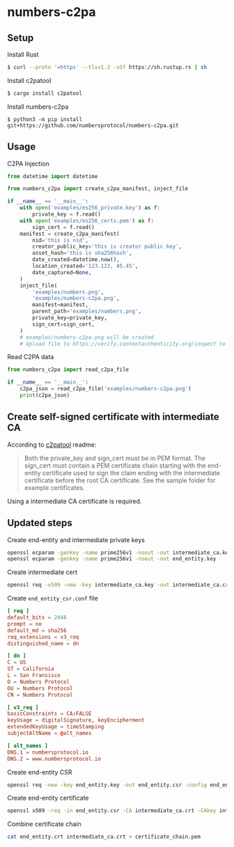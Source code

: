 # numbers-c2pa


## Setup

Install Rust

```bash
$ curl --proto '=https' --tlsv1.2 -sSf https://sh.rustup.rs | sh
```

Install c2patool

```bash
$ cargo install c2patool
```

Install numbers-c2pa

```
$ python3 -m pip install git+https://github.com/numbersprotocol/numbers-c2pa.git
```

## Usage

C2PA Injection

```python
from datetime import datetime

from numbers_c2pa import create_c2pa_manifest, inject_file

if __name__ == '__main__':
    with open('examples/es256_private.key') as f:
        private_key = f.read()
    with open('examples/es256_certs.pem') as f:
        sign_cert = f.read()
    manifest = create_c2pa_manifest(
        nid='this is nid',
        creator_public_key='this is creator public key',
        asset_hash='this is sha256hash',
        date_created=datetime.now(),
        location_created='123.123, 45.45',
        date_captured=None,
    )
    inject_file(
        'examples/numbers.png',
        'examples/numbers-c2pa.png',
        manifest=manifest,
        parent_path='examples/numbers.png',
        private_key=private_key,
        sign_cert=sign_cert,
    )
    # examples/numbers-c2pa.png will be created
    # Upload file to https://verify.contentauthenticity.org/inspect to view C2PA data
```

Read C2PA data

```python
from numbers_c2pa import read_c2pa_file

if __name__ == '__main__':
    c2pa_json = read_c2pa_file('examples/numbers-c2pa.png')
    print(c2pa_json)

```

## Create self-signed certificate with intermediate CA

According to [c2patool](https://github.com/contentauth/c2patool#appendix-creating-and-using-an-x509-certificate) readme:

> Both the private_key and sign_cert must be in PEM format. The sign_cert must contain a PEM certificate chain starting with the end-entity certificate used to sign the claim ending with the intermediate certificate before the root CA certificate. See the sample folder for example certificates.

Using a intermediate CA certificate is required.

## Updated steps

Create end-entity and intermediate private keys

```bash
openssl ecparam -genkey -name prime256v1 -noout -out intermediate_ca.key
openssl ecparam -genkey -name prime256v1 -noout -out end_entity.key
```

Create intermediate cert

```bash
openssl req -x509 -new -key intermediate_ca.key -out intermediate_ca.crt -subj "/CN=Numbers Intermediate CA" -days 365 -sha256
```

Create `end_entity_csr.conf` file

```conf
[ req ]
default_bits = 2048
prompt = no
default_md = sha256
req_extensions = v3_req
distinguished_name = dn

[ dn ]
C = US
ST = California
L = San Fransisco
O = Numbers Protocol
OU = Numbers Protocol
CN = Numbers Protocol

[ v3_req ]
basicConstraints = CA:FALSE
keyUsage = digitalSignature, keyEncipherment
extendedKeyUsage = timeStamping
subjectAltName = @alt_names

[ alt_names ]
DNS.1 = numbersprotocol.io
DNS.2 = www.numbersprotocol.io
```

Create end-entity CSR

```bash
openssl req -new -key end_entity.key -out end_entity.csr -config end_entity_csr.conf
```

Create end-entity certificate

```bash
openssl x509 -req -in end_entity.csr -CA intermediate_ca.crt -CAkey intermediate_ca.key -out end_entity.crt -days 365 -CAcreateserial -extfile end_entity_csr.conf -extensions v3_req -sha256
```

Combine certificate chain

```bash
cat end_entity.crt intermediate_ca.crt > certificate_chain.pem
```
